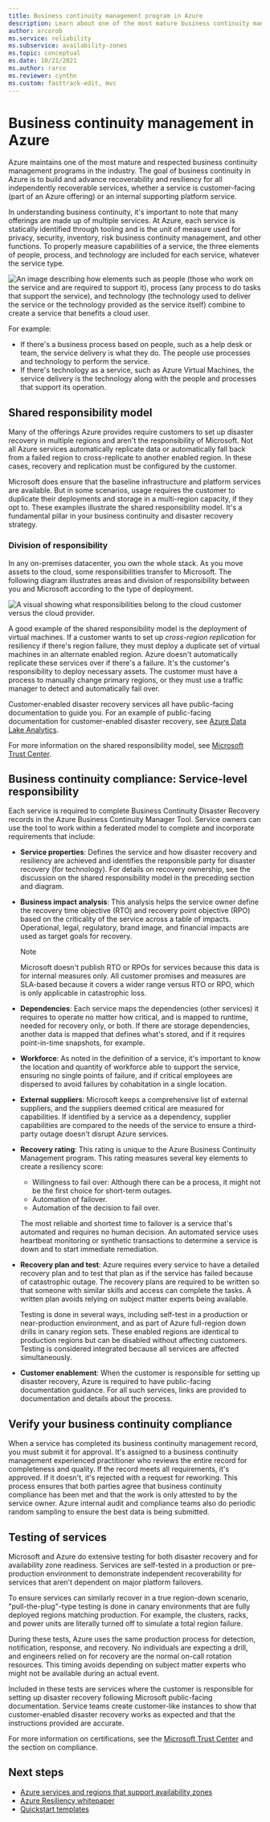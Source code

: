```yaml
---
title: Business continuity management program in Azure
description: Learn about one of the most mature business continuity management programs in the industry.
author: arcorob
ms.service: reliability
ms.subservice: availability-zones
ms.topic: conceptual
ms.date: 10/21/2021
ms.author: rarco
ms.reviewer: cynthn
ms.custom: fasttrack-edit, mvc
---
```


# Business continuity management in Azure

Azure maintains one of the most mature and respected business continuity management programs in the industry. The goal of business continuity in Azure is to build and advance recoverability and resiliency for all independently recoverable services, whether a service is customer-facing (part of an Azure offering) or an internal supporting platform service.

In understanding business continuity, it's important to note that many offerings are made up of multiple services. At Azure, each service is statically identified through tooling and is the unit of measure used for privacy, security, inventory, risk business continuity management, and other functions. To properly measure capabilities of a service, the three elements of people, process, and technology are included for each service, whatever the service type.

![An image describing how elements such as people (those who work on the service and are required to support it), process (any process to do tasks that support the service), and technology (the technology used to deliver the service or the technology provided as the service itself) combine to create a service that benefits a cloud user.](./media/people-process-technology.png) 

For example:

- If there's a business process based on people, such as a help desk or team, the service delivery is what they do. The people use processes and technology to perform the service.
- If there's technology as a service, such as Azure Virtual Machines, the service delivery is the technology along with the people and processes that support its operation.

## Shared responsibility model

Many of the offerings Azure provides require customers to set up disaster recovery in multiple regions and aren't the responsibility of Microsoft. Not all Azure services automatically replicate data or automatically fall back from a failed region to cross-replicate to another enabled region. In these cases, recovery and replication must be configured by the customer. 

Microsoft does ensure that the baseline infrastructure and platform services are available. But in some scenarios, usage requires the customer to duplicate their deployments and storage in a multi-region capacity, if they opt to. These examples illustrate the shared responsibility model. It's a fundamental pillar in your business continuity and disaster recovery strategy.

### Division of responsibility

In any on-premises datacenter, you own the whole stack. As you move assets to the cloud, some responsibilities transfer to Microsoft. The following diagram illustrates areas and division of responsibility between you and Microsoft according to the type of deployment.

![A visual showing what responsibilities belong to the cloud customer versus the cloud provider.](./media/shared-responsibility-model.png)

A good example of the shared responsibility model is the deployment of virtual machines. If a customer wants to set up *cross-region replication* for resiliency if there's region failure, they must deploy a duplicate set of virtual machines in an alternate enabled region. Azure doesn't automatically replicate these services over if there's a  failure. It's the customer's responsibility to deploy necessary assets. The customer must have a process to manually change primary regions, or they must use a traffic manager to detect and automatically fail over.

Customer-enabled disaster recovery services all have public-facing documentation to guide you. For an example of public-facing documentation for customer-enabled disaster recovery, see [Azure Data Lake Analytics](../data-lake-analytics/data-lake-analytics-disaster-recovery.md).

For more information on the shared responsibility model, see [Microsoft Trust Center](../security/fundamentals/shared-responsibility.md).

## Business continuity compliance: Service-level responsibility

Each service is required to complete Business Continuity Disaster Recovery records in the Azure Business Continuity Manager Tool. Service owners can use the tool to work within a federated model to complete and incorporate requirements that include:

- **Service properties**: Defines the service and how disaster recovery and resiliency are achieved and identifies the responsible party for disaster recovery (for technology). For details on recovery ownership, see the discussion on the shared responsibility model in the preceding section and diagram.

- **Business impact analysis**: This analysis helps the service owner define the recovery time objective (RTO) and recovery point objective (RPO) based on the criticality of the service across a table of impacts. Operational, legal, regulatory, brand image, and financial impacts are used as target goals for recovery.

   > [!NOTE]
   > Microsoft doesn't publish RTO or RPOs for services because this data is for internal measures only. All customer promises and measures are SLA-based because it covers a wider range versus RTO or RPO, which is only applicable in catastrophic loss.

- **Dependencies**: Each service maps the dependencies (other services) it requires to operate no matter how critical, and is mapped to runtime, needed for recovery only, or both. If there are storage dependencies, another data is mapped that defines what's stored, and if it requires point-in-time snapshots, for example.

- **Workforce**: As noted in the definition of a service, it's important to know the location and quantity of workforce able to support the service, ensuring no single points of failure, and if critical employees are dispersed to avoid failures by cohabitation in a single location.

- **External suppliers**: Microsoft keeps a comprehensive list of external suppliers, and the suppliers deemed critical are measured for capabilities. If identified by a service as a dependency, supplier capabilities are compared to the needs of the service to ensure a third-party outage doesn't disrupt Azure services.

- **Recovery rating**: This rating is unique to the Azure Business Continuity Management program. This rating measures several key elements to create a resiliency score:

   - Willingness to fail over: Although there can be a process, it might not be the first choice for short-term outages.
   - Automation of failover.
   - Automation of the decision to fail over.

   The most reliable and shortest time to failover is a service that's automated and requires no human decision. An automated service uses heartbeat monitoring or synthetic transactions to determine a service is down and to start immediate remediation.

- **Recovery plan and test**: Azure requires every service to have a detailed recovery plan and to test that plan as if the service has failed because of catastrophic outage. The recovery plans are required to be written so that someone with similar skills and access can complete the tasks. A written plan avoids relying on subject matter experts being available.

   Testing is done in several ways, including self-test in a production or near-production environment, and as part of Azure full-region down drills in canary region sets. These enabled regions are identical to production regions but can be disabled without affecting customers. Testing is considered integrated because all services are affected simultaneously.

- **Customer enablement**: When the customer is responsible for setting up disaster recovery, Azure is required to have public-facing documentation guidance. For all such services, links are provided to documentation and details about the process.

## Verify your business continuity compliance

When a service has completed its business continuity management record, you must submit it for approval. It's assigned to a business continuity management experienced practitioner who reviews the entire record for completeness and quality. If the record meets all requirements, it's approved. If it doesn't, it's rejected with a request for reworking. This process ensures that both parties agree that business continuity compliance has been met and that the work is only attested to by the service owner. Azure internal audit and compliance teams also do periodic random sampling to ensure the best data is being submitted.

## Testing of services

Microsoft and Azure do extensive testing for both disaster recovery and for availability zone readiness. Services are self-tested in a production or pre-production environment to demonstrate independent recoverability for services that aren't dependent on major platform failovers.

To ensure services can similarly recover in a true region-down scenario, &quot;pull-the-plug&quot;-type testing is done in canary environments that are fully deployed regions matching production. For example, the clusters, racks, and power units are literally turned off to simulate a total region failure.

During these tests, Azure uses the same production process for detection, notification, response, and recovery. No individuals are expecting a drill, and engineers relied on for recovery are the normal on-call rotation resources. This timing avoids depending on subject matter experts who might not be available during an actual event.

Included in these tests are services where the customer is responsible for setting up disaster recovery following Microsoft public-facing documentation. Service teams create customer-like instances to show that customer-enabled disaster recovery works as expected and that the instructions provided are accurate.

For more information on certifications, see the [Microsoft Trust Center](https://www.microsoft.com/trust-center) and the section on compliance.

## Next steps

- [Azure services and regions that support availability zones](az-service-support.md)
- [Azure Resiliency whitepaper](https://azure.microsoft.com/resources/resilience-in-azure-whitepaper/)
- [Quickstart templates](https://aka.ms/azqs)